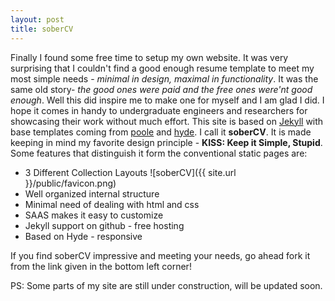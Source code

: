 ```yaml
---
layout: post
title: soberCV
---
```

Finally I found some free time to setup my own website. It was very surprising that I couldn't find a good enough resume template to meet my most simple needs - *minimal in design, maximal in functionality*. It was the same old story- *the good ones were paid and the free ones were'nt good enough*. Well this did inspire me to make one for myself and I am glad I did. I hope it comes in handy to undergraduate engineers and researchers for showcasing their work without much effort. This site is based on [Jekyll]() with base templates coming from [poole]() and [hyde](). I call it **soberCV**. 
It is made keeping in mind my favorite design principle - **KISS: Keep it Simple, Stupid**. Some features that distinguish it form the conventional static pages are:

- 3 Different Collection Layouts ![soberCV]({{ site.url }}/public/favicon.png)
- Well organized internal structure
- Minimal need of dealing with html and css 
- SAAS makes it easy to customize
- Jekyll support on github - free hosting
- Based on Hyde - responsive

If you find soberCV impressive and meeting your needs, go ahead fork it from the link given in the bottom left corner! 

PS: Some parts of my site are still under construction, will be updated soon.
